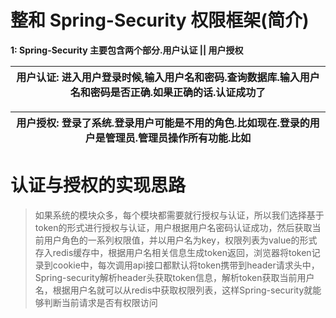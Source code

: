 # 整和 Spring-Security 权限框架(简介)
    
**1: Spring-Security 主要包含两个部分.用户认证 || 用户授权**
    
| 用户认证: 进入用户登录时候,输入用户名和密码.查询数据库.输入用户名和密码是否正确.如果正确的话.认证成功了|
|---|

| 用户授权: 登录了系统.登录用户可能是不用的角色.比如现在.登录的用户是管理员.管理员操作所有功能.比如  |
|---|


# 认证与授权的实现思路
> 如果系统的模块众多，每个模块都需要就行授权与认证，所以我们选择基于token的形式进行授权与认证，用户根据用户名密码认证成功，然后获取当前用户角色的一系列权限值，并以用户名为key，权限列表为value的形式存入redis缓存中，根据用户名相关信息生成token返回，浏览器将token记录到cookie中，每次调用api接口都默认将token携带到header请求头中，Spring-security解析header头获取token信息，解析token获取当前用户名，根据用户名就可以从redis中获取权限列表，这样Spring-security就能够判断当前请求是否有权限访问


